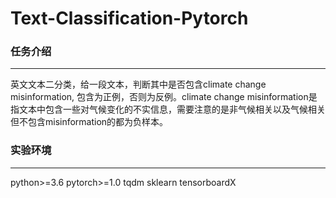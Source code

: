 # Text-Classification-Pytorch
### 任务介绍
---
英文文本二分类，给一段文本，判断其中是否包含climate change misinformation, 包含为正例，否则为反例。climate change misinformation是指文本中包含一些对气候变化的不实信息，需要注意的是非气候相关以及气候相关但不包含misinformation的都为负样本。
### 实验环境
---
python>=3.6
pytorch>=1.0
tqdm
sklearn
tensorboardX

